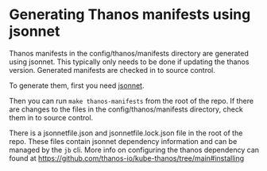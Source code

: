 # Generating Thanos manifests using jsonnet

Thanos manifests in the config/thanos/manifests directory are generated using jsonnet.
This typically only needs to be done if updating the thanos version.
Generated manifests are checked in to source control.

To generate them, first you need [jsonnet](https://github.com/google/jsonnet#packages).

Then you can run `make thanos-manifests` from the root of the repo.
If there are changes to the files in the config/thanos/manifests directory, check them in to source control.

There is a jsonnetfile.json and jsonnetfile.lock.json file in the root of the repo.
These files contain jsonnet dependency information and can be managed by the `jb` cli.
More info on configuring the thanos dependency can found at https://github.com/thanos-io/kube-thanos/tree/main#installing

